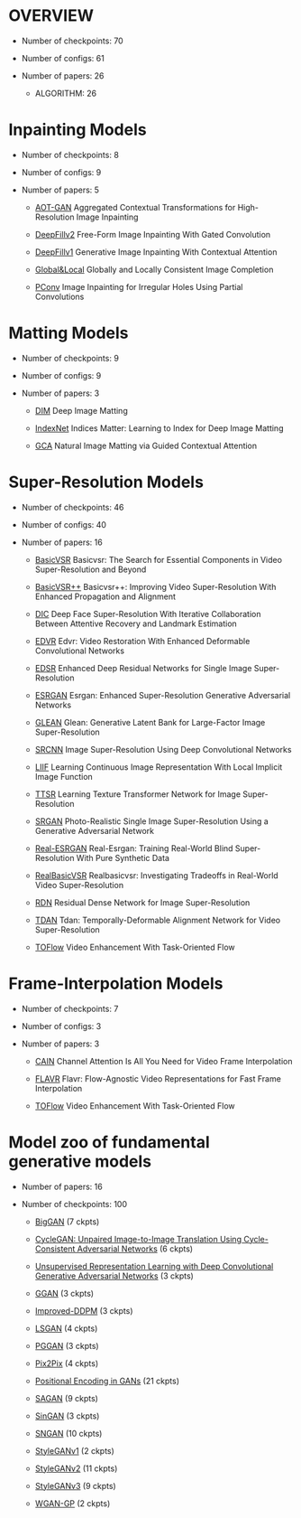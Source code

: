 # OVERVIEW

- Number of checkpoints: 70

- Number of configs: 61

- Number of papers: 26

  - ALGORITHM: 26

# Inpainting Models

- Number of checkpoints: 8

- Number of configs: 9

- Number of papers: 5

  - [AOT-GAN](/configs/AOT-GAN/README.md) Aggregated Contextual Transformations for High-Resolution Image Inpainting

  - [DeepFillv2](/configs/deepfillv2/README.md) Free-Form Image Inpainting With Gated Convolution

  - [DeepFillv1](/configs/deepfillv1/README.md) Generative Image Inpainting With Contextual Attention

  - [Global&Local](/configs/global_local/README.md) Globally and Locally Consistent Image Completion

  - [PConv](/configs/partial_conv/README.md) Image Inpainting for Irregular Holes Using Partial Convolutions

# Matting Models

- Number of checkpoints: 9

- Number of configs: 9

- Number of papers: 3

  - [DIM](/configs/dim/README.md) Deep Image Matting

  - [IndexNet](/configs/indexnet/README.md) Indices Matter: Learning to Index for Deep Image Matting

  - [GCA](/configs/gca/README.md) Natural Image Matting via Guided Contextual Attention

# Super-Resolution Models

- Number of checkpoints: 46

- Number of configs: 40

- Number of papers: 16

  - [BasicVSR](/configs/basicvsr/README.md) Basicvsr: The Search for Essential Components in Video Super-Resolution and Beyond

  - [BasicVSR++](/configs/basicvsr_plusplus/README.md) Basicvsr++: Improving Video Super-Resolution With Enhanced Propagation and Alignment

  - [DIC](/configs/dic/README.md) Deep Face Super-Resolution With Iterative Collaboration Between Attentive Recovery and Landmark Estimation

  - [EDVR](/configs/edvr/README.md) Edvr: Video Restoration With Enhanced Deformable Convolutional Networks

  - [EDSR](/configs/edsr/README.md) Enhanced Deep Residual Networks for Single Image Super-Resolution

  - [ESRGAN](/configs/esrgan/README.md) Esrgan: Enhanced Super-Resolution Generative Adversarial Networks

  - [GLEAN](/configs/glean/README.md) Glean: Generative Latent Bank for Large-Factor Image Super-Resolution

  - [SRCNN](/configs/srcnn/README.md) Image Super-Resolution Using Deep Convolutional Networks

  - [LIIF](/configs/liif/README.md) Learning Continuous Image Representation With Local Implicit Image Function

  - [TTSR](/configs/ttsr/README.md) Learning Texture Transformer Network for Image Super-Resolution

  - [SRGAN](/configs/srgan_resnet/README.md) Photo-Realistic Single Image Super-Resolution Using a Generative Adversarial Network

  - [Real-ESRGAN](/configs/real_esrgan/README.md) Real-Esrgan: Training Real-World Blind Super-Resolution With Pure Synthetic Data

  - [RealBasicVSR](/configs/real_basicvsr/README.md) Realbasicvsr: Investigating Tradeoffs in Real-World Video Super-Resolution

  - [RDN](/configs/rdn/README.md) Residual Dense Network for Image Super-Resolution

  - [TDAN](/configs/tdan/README.md) Tdan: Temporally-Deformable Alignment Network for Video Super-Resolution

  - [TOFlow](/configs/tof/README.md) Video Enhancement With Task-Oriented Flow

# Frame-Interpolation Models

- Number of checkpoints: 7

- Number of configs: 3

- Number of papers: 3

  - [CAIN](/configs/cain/README.md) Channel Attention Is All You Need for Video Frame Interpolation

  - [FLAVR](/configs/flavr/README.md) Flavr: Flow-Agnostic Video Representations for Fast Frame Interpolation

  - [TOFlow](/configs/tof/README.md) Video Enhancement With Task-Oriented Flow

# Model zoo of fundamental generative models

- Number of papers: 16

- Number of checkpoints: 100

  - [BigGAN](https://github.com/open-mmlab/mmgeneration/blob/master/configs/biggan) (7 ckpts)

  - [CycleGAN: Unpaired Image-to-Image Translation Using Cycle-Consistent Adversarial Networks](https://github.com/open-mmlab/mmgeneration/blob/master/configs/cyclegan) (6 ckpts)

  - [Unsupervised Representation Learning with Deep Convolutional Generative Adversarial Networks](https://github.com/open-mmlab/mmgeneration/blob/master/configs/dcgan) (3 ckpts)

  - [GGAN](https://github.com/open-mmlab/mmgeneration/blob/master/configs/ggan) (3 ckpts)

  - [Improved-DDPM](https://github.com/open-mmlab/mmgeneration/blob/master/configs/improved_ddpm) (3 ckpts)

  - [LSGAN](https://github.com/open-mmlab/mmgeneration/blob/master/configs/lsgan) (4 ckpts)

  - [PGGAN](https://github.com/open-mmlab/mmgeneration/blob/master/configs/pggan) (3 ckpts)

  - [Pix2Pix](https://github.com/open-mmlab/mmgeneration/blob/master/configs/pix2pix) (4 ckpts)

  - [Positional Encoding in GANs](https://github.com/open-mmlab/mmgeneration/blob/master/configs/positional_encoding_in_gans) (21 ckpts)

  - [SAGAN](https://github.com/open-mmlab/mmgeneration/blob/master/configs/sagan) (9 ckpts)

  - [SinGAN](https://github.com/open-mmlab/mmgeneration/blob/master/configs/singan) (3 ckpts)

  - [SNGAN](https://github.com/open-mmlab/mmgeneration/blob/master/configs/sngan_proj) (10 ckpts)

  - [StyleGANv1](https://github.com/open-mmlab/mmgeneration/blob/master/configs/styleganv1) (2 ckpts)

  - [StyleGANv2](https://github.com/open-mmlab/mmgeneration/blob/master/configs/styleganv2) (11 ckpts)

  - [StyleGANv3](https://github.com/open-mmlab/mmgeneration/blob/master/configs/styleganv3) (9 ckpts)

  - [WGAN-GP](https://github.com/open-mmlab/mmgeneration/blob/master/configs/wgan-gp) (2 ckpts)
